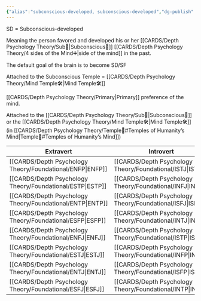 ```yaml
---
{"alias":"subconscious-developed, subconscious-developed","dg-publish":true,"permalink":"/cards/depth-psychology-theory/sd/","dgPassFrontmatter":true,"noteIcon":"1","created":"2023-01-12T14:07:09.318+01:00","updated":"2023-05-27T15:35:31.022+02:00"}
---
```



SD = Subconscious-developed

Meaning the person favored and developed his or her [[CARDS/Depth Psychology Theory/Sub🤸\|Subconscious🤸]] [[CARDS/Depth Psychology Theory/4 sides of the Mind➕\|side of the mind]] in the past. 

The default goal of the brain is to become SD/SF

Attached to the Subconscious Temple = [[CARDS/Depth Psychology Theory/Mind Temple🛠️\|Mind Temple🛠️]]

[[CARDS/Depth Psychology Theory/Primary\|Primary]] preference of the mind. 

Attached to the [[CARDS/Depth Psychology Theory/Sub🤸\|Subconscious🤸]] or the [[CARDS/Depth Psychology Theory/Mind Temple🛠️\|Mind Temple🛠️]] (in [[CARDS/Depth Psychology Theory/Temple🙏#Temples of Humanity’s Mind\|Temple🙏#Temples of Humanity’s Mind]])

| Extravert | Introvert | SD Pole              | 
| --------- | --------- | ------------------------- |
| [[CARDS/Depth Psychology Theory/Foundational/ENFP\|ENFP]]  | [[CARDS/Depth Psychology Theory/Foundational/ISTJ\|ISTJ]]  |[[CARDS/· Related Concepts & Theories ·/Impartiality\|Impartiality]]     | 
| [[CARDS/Depth Psychology Theory/Foundational/ESTP\|ESTP]]  | [[CARDS/Depth Psychology Theory/Foundational/INFJ\|INFJ]]  | [[CARDS/Depth Psychology Theory/Objectification\|Objectification]]   |    
| [[CARDS/Depth Psychology Theory/Foundational/ENTP\|ENTP]]  | [[CARDS/Depth Psychology Theory/Foundational/ISFJ\|ISFJ]]  | [[CARDS/Depth Psychology Theory/Fanatism\|Fanatism]]    |    
| [[CARDS/Depth Psychology Theory/Foundational/ESFP\|ESFP]]  | [[CARDS/Depth Psychology Theory/Foundational/INTJ\|INTJ]]  | [[CARDS/Depth Psychology Theory/Egotism\|Egotism]]  |   
| [[CARDS/Depth Psychology Theory/Foundational/ENFJ\|ENFJ]]  | [[CARDS/Depth Psychology Theory/Foundational/ISTP\|ISTP]]  | [[CARDS/· Related Concepts & Theories ·/Obstinance\|Obstinance]]  |   
| [[CARDS/Depth Psychology Theory/Foundational/ESTJ\|ESTJ]]  | [[CARDS/Depth Psychology Theory/Foundational/INFP\|INFP]]  | [[CARDS/Depth Psychology Theory/Credulity\|Credulity]]   |    
| [[CARDS/Depth Psychology Theory/Foundational/ENTJ\|ENTJ]]  | [[CARDS/Depth Psychology Theory/Foundational/ISFP\|ISFP]]  | [[CARDS/Depth Psychology Theory/Complacency\|Complacency]]  |   
| [[CARDS/Depth Psychology Theory/Foundational/ESFJ\|ESFJ]]  | [[CARDS/Depth Psychology Theory/Foundational/INTP\|INTP]]  | [[CARDS/Depth Psychology Theory/Servility\|Servility]]   |   